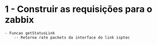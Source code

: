 # 1 - Construir as requisições para o zabbix
    
    - Funcao getStatusLink
        -- Retorna rate packets da interface do link isptec

